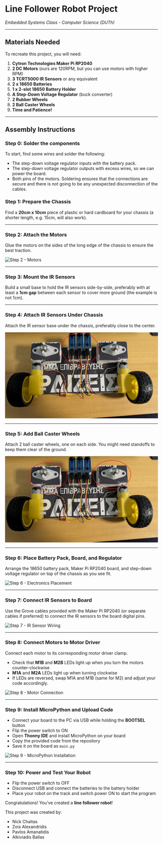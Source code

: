 # Line Follower Robot Project  
*Embedded Systems Class - Computer Science (DUTh)*

---

## Materials Needed

To recreate this project, you will need:

1. **Cytron Technologies Maker Pi RP2040**  
2. **2 DC Motors** (ours are 120RPM, but you can use motors with higher RPM)  
3. **3 TCRT5000 IR Sensors** or any equivalent  
4. **2 x 18650 Batteries**  
5. **1 x 2-slot 18650 Battery Holder**  
6. **A Step-Down Voltage Regulator** (buck converter)  
7. **2 Rubber Wheels**  
8. **2 Ball Caster Wheels**  
9. **Time and Patience!**

---

## Assembly Instructions
### Step 0: Solder the components
To start, find some wires and solder the following:
  -  The step-down voltage regulator inputs with the battery pack.
  -  The step-down voltage regulator outputs with excess wires, so we can power the board.
  -  Both pins of the motors.
Soldering ensures that the connections are secure and there is not going to be any unexpected disconnection of the cables.

### Step 1: Prepare the Chassis  
Find a **20cm x 10cm** piece of plastic or hard cardboard for your chassis (a shorter length, e.g. 15cm, will also work).

---

### Step 2: Attach the Motors  
Glue the motors on the sides of the long edge of the chassis to ensure the best traction.

![Step 2 - Motors](photos/attach_motors.png)

---

### Step 3: Mount the IR Sensors  
Build a small base to hold the IR sensors side-by-side, preferably with at least a **1cm gap** between each sensor to cover more ground (the example is not 1cm).

---

### Step 4: Attach IR Sensors Under Chassis  
Attach the IR sensor base under the chassis, preferably close to the center.

![Step 4 - Sensors Under Chassis](photos/attach_sensors.png)

---

### Step 5: Add Ball Caster Wheels  
Attach 2 ball caster wheels, one on each side. You might need standoffs to keep them clear of the ground.

![Step 5 - Ball Casters](photos/attach_ball_caster.png)

---

### Step 6: Place Battery Pack, Board, and Regulator  
Arrange the 18650 battery pack, Maker Pi RP2040 board, and step-down voltage regulator on top of the chassis as you see fit.

![Step 6 - Electronics Placement](path/to/photo6.jpg)

---

### Step 7: Connect IR Sensors to Board  
Use the Grove cables provided with the Maker Pi RP2040 (or separate cables if preferred) to connect the IR sensors to the board digital pins.

![Step 7 - IR Sensor Wiring](path/to/photo7.jpg)

---

### Step 8: Connect Motors to Motor Driver  
Connect each motor to its corresponding motor driver clamp.  
- Check that **M1B** and **M2B** LEDs light up when you turn the motors counter-clockwise  
- **M1A** and **M2A** LEDs light up when turning clockwise  
- If LEDs are reversed, swap M1A and M1B (same for M2) and adjust your code accordingly.

![Step 8 - Motor Connection](path/to/photo8.jpg)

---

### Step 9: Install MicroPython and Upload Code  
- Connect your board to the PC via USB while holding the **BOOTSEL** button  
- Flip the power switch to ON  
- Open **Thonny IDE** and install MicroPython on your board  
- Copy the provided code from the repository  
- Save it on the board as `main.py`

![Step 9 - MicroPython Installation](path/to/photo9.jpg)

---

### Step 10: Power and Test Your Robot  
- Flip the power switch to OFF  
- Disconnect USB and connect the batteries to the battery holder  
- Place your robot on the track and switch power ON to start the program  

Congratulations! You’ve created a **line follower robot**!

This project was created by:
  - Nick Chaitas
  - Zois Alexandridis
  - Pavlos Amanatidis
  - Alkiviadis Ballas
